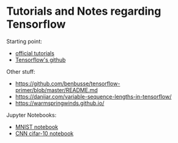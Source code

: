 # Tutorials and Notes regarding Tensorflow

Starting point:
* [official tutorials](https://www.tensorflow.org/tutorials/)
* [Tensorflow's github](https://github.com/tensorflow)

Other stuff:
* https://github.com/benbusse/tensorflow-primer/blob/master/README.md
* https://danijar.com/variable-sequence-lengths-in-tensorflow/
* https://warmspringwinds.github.io/

Jupyter Notebooks:

* [MNIST notebook](https://github.com/T-B-F/Notes-DL/blob/master/tensorflow/mnist/mnist_tf.ipynb)
* [CNN cifar-10 notebook](https://github.com/T-B-F/Notes-DL/blob/master/tensorflow/cnn/cnn_tf.ipynb)

